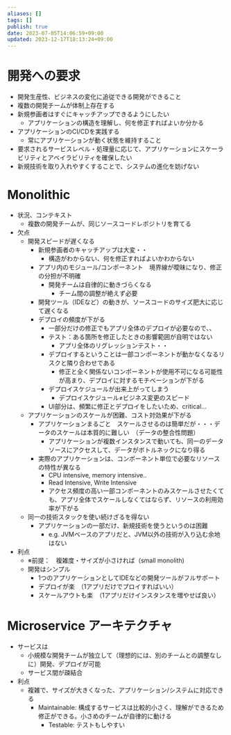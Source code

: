 ```yaml
---
aliases: []
tags: []
publish: true
date: 2023-07-05T14:06:59+09:00
updated: 2023-12-17T18:13:24+09:00
---
```


# 開発への要求
- 開発生産性、ビジネスの変化に追従できる開発ができること
- 複数の開発チームが体制上存在する
- 新規参画者はすぐにキャッチアップできるようにしたい
	- アプリケーションの構造を理解し、何を修正すればよいか分かる
- アプリケーションのCI/CDを実践する
	- 常にアプリケーションが動く状態を維持すること
- 要求されるサービスレベル・処理量に応じて、アプリケーションにスケーラビリティとアベイラビリティを確保したい
- 新規技術を取り入れやすくすることで、システムの進化を妨げない

# Monolithic
- 状況、コンテキスト
	- 複数の開発チームが、同じソースコードレポジトリを育てる
- 欠点
	- 開発スピードが遅くなる
		- 新規参画者のキャッチアップは大変・・
			- 構造がわからない、何を修正すればよいかわからない
		- アプリ内のモジュール/コンポーネント　境界線が曖昧になり、修正の分担が不明確
			- 開発チームは自律的に動きづらくなる
				- チーム間の調整が絶えず必要
		- 開発ツール（IDEなど）の動きが、ソースコードのサイズ肥大に応じて遅くなる
		- デプロイの頻度が下がる
			- 一部分だけの修正でもアプリ全体のデプロイが必要なので、、
			- テスト：ある箇所を修正したときの影響範囲が自明ではない
				- アプリ全体のリグレッションテスト・・
			- デプロイするということは一部コンポーネントが動かなくなるリスクと隣り合わせである
				- 修正と全く関係ないコンポーネントが使用不可になる可能性が高まり、デプロイに対するモチベーションが下がる
			- デプロイスケジュールが出来上がってしまう
				- デプロイスケジュール≠ビジネス変更のスピード
			- UI部分は、頻繁に修正とデプロイをしたいため、critical…
	- アプリケーションのスケールが困難、コスト対効果が下がる
		- アプリケーションまるごと　スケールさせるのは簡単だが・・・データのスケールは本質的に難しい　（データの整合性問題）
			- アプリケーションが複数インスタンスで動いても、同一のデータソースにアクセスして、データがボトルネックになり得る
		- 実際のアプリケーションは、コンポーネント単位で必要なリソースの特性が異なる
			- CPU intensive, memory intensive..
			- Read Intensive, Write Intensive
			- アクセス頻度の高い一部コンポーネントのみスケールさせたくても、アプリ全体でスケールしなくてはならず、リソースの利用効率が下がる
	- 同一の技術スタックを使い続けざるを得ない
		- アプリケーションの一部だけ、新規技術を使うというのは困難
			- e.g. JVMベースのアプリだと、JVM以外の技術が入り込む余地はない
- 利点
	- ※前提：　複雑度・サイズが小さければ（small monolith)
	- 開発はシンプル
		- 1つのアプリケーションとしてIDEなどの開発ツールがフルサポート
		- デプロイが楽　（1アプリだけでプロイすればいい）
		- スケールアウトも楽　（1アプリだけインスタンスを増やせば良い）
# Microservice アーキテクチャ
- サービスは
	- 小規模な開発チームが独立して（理想的には、別のチームとの調整なしに）開発、デプロイが可能
	- サービス間が疎結合
- 利点
	- 複雑で、サイズが大きくなった、アプリケーション/システムに対応できる
		- Maintainable: 構成するサービスは比較的小さく、理解ができるため修正ができる。小さめのチームが自律的に動ける
			- Testable: テストもしやすい